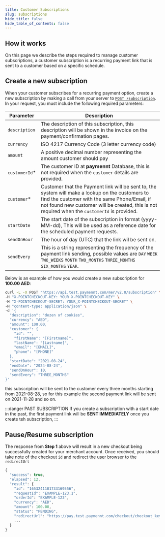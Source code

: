 ```yaml
---
title: Customer Subscriptions
slug: subscriptions
hide_title: false
hide_table_of_contents: false
---
```


## How it works

On this page we describe the steps required to manage customer subscriptions, a customer subscription is a recurring payment link that is sent to a customer based on a specific schedule.

## Create a new subscription

When your customer subscribes for a recurring payment option, create a new subscription by making a call from your server to <a href="/api/#operation/create-subscription" target="_blank">`POST /subscription`</a>. In your request, you must include the following required parameters:

| **Parameter**  | **Description**                                                                                                                                                                                                                                   |
| -------------- | ------------------------------------------------------------------------------------------------------------------------------------------------------------------------------------------------------------------------------------------------- |
| `description`  | The description of this subscription, this description will be shown in the invoice on the payment/confirmation pages.                                                                                                                            |
| `currency`     | ISO 4217 Currency Code (3 letter currency code)                                                                                                                                                                                                   |
| `amount`       | A positive decimal number representing the amount customer should pay                                                                                                                                                                             |
| `customerId`\* | The customer ID at **paymennt** Database, this is not required when the `customer` details are provided.                                                                                                                                          |
| `customer`\*   | Customer that the Payment link will be sent to, the system will make a lookup on the customers to find the customer with the same Phone/Email, if not found new customer will be created, this is not required when the `customerId` is provided. |
| `startDate`    | The start date of the subscription in format (yyyy-MM-dd), This will be used as a reference date for the scheduled payment requests.                                                                                                              |
| `sendOnHour`   | The hour of day (UTC) that the link wil be sent on.                                                                                                                                                                                               |
| `sendEvery`    | This is a string representing the frequency of the payment link sending, possible values are `DAY` `WEEK` `TWO_WEEKS` `MONTH` `TWO_MONTHS` `THREE_MONTHS` `SIX_MONTHS` `YEAR`.                                                                    |

Below is an example of how you would create a new subscription for **100.00 AED**:

```bash title="curl"
curl -L -X POST "https://api.test.paymennt.com/mer/v2.0/subscription" \
-H "X-POINTCHECKOUT-KEY: YOUR_X-POINTCHECKOUT-KEY" \
-H "X-POINTCHECKOUT-SECRET: YOUR_X-POINTCHECKOUT-SECRET" \
-H "content-type: application/json" \
-d '{
  "description": "dozen of cookies",
  "currency": "AED",
  "amount": 100.00,
  "customer": {
    "id": "",
    "firstName": "[Firstname]",
    "lastName": "[Lastname]",
    "email": "[EMAIL]",
    "phone": "[PHONE]"
  },
  "startDate": "2021-08-24",
  "endDate": "2024-08-24",
  "sendOnHour": 10,
  "sendEvery": "THREE_MONTHS"
}'
```

this subscription will be sent to the customer every three months starting from 2021-08-28, so for this example the second payment link will be sent on 2021-11-28 and so on.

:::danger PAST SUBSCRIPTION
If you create a subscription with a start date in the past, the first payment link will be **SENT IMMEDIATELY** once you create teh subscription,
:::

## Pause/Resume subscription

The response from **Step 1** above will result in a new checkout being successfully created for your merchant account. Once received, you should take note of the checkout `id` and redirect the user browser to the `redirectUrl`

```jsx title="200 Response"
{
  "success": true,
  "elapsed": 12,
  "result": {
    "id": "1653241101733169556",
    "requestId": "EXAMPLE-123.1",
    "orderId": "EXAMPLE-123",
    "currency": "AED",
    "amount": 100.00,
    "status": "PENDING",
    "redirectUrl": "https://pay.test.paymennt.com/checkout/checkout_key",
    ...
  }
}
```

